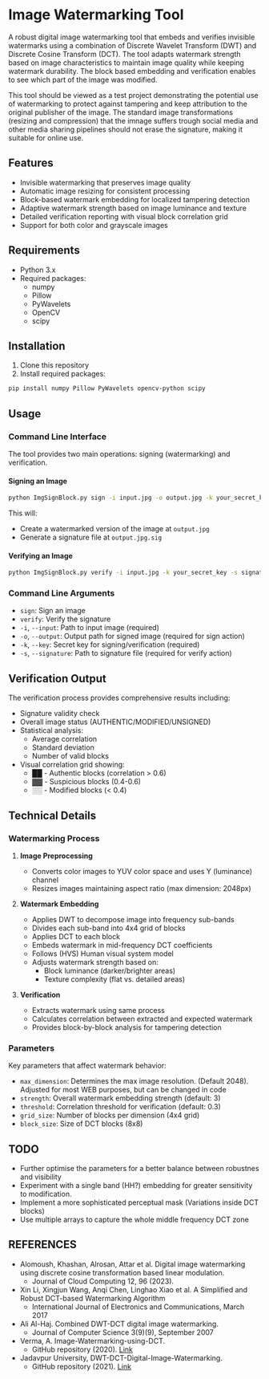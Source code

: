 # Image Watermarking Tool

A robust digital image watermarking tool that embeds and verifies invisible watermarks using a combination of Discrete Wavelet Transform (DWT) and Discrete Cosine Transform (DCT). The tool adapts watermark strength based on image characteristics to maintain image quality while keeping watermark durability. The block based embedding and verification enables to see which part of the image was modified.

This tool should be viewed as a test project demonstrating the potential use of watermarking to protect against tampering and keep attribution to the original publisher of the image.
The standard image transformations (resizing and compression) that the imnage suffers trough social media and other media sharing pipelines should not erase the signature, making it suitable for online use.

## Features

- Invisible watermarking that preserves image quality
- Automatic image resizing for consistent processing
- Block-based watermark embedding for localized tampering detection
- Adaptive watermark strength based on image luminance and texture
- Detailed verification reporting with visual block correlation grid
- Support for both color and grayscale images


## Requirements

- Python 3.x
- Required packages:
  - numpy
  - Pillow
  - PyWavelets
  - OpenCV
  - scipy

## Installation

1. Clone this repository
2. Install required packages:
```bash
pip install numpy Pillow PyWavelets opencv-python scipy
```

## Usage

### Command Line Interface

The tool provides two main operations: signing (watermarking) and verification.

#### Signing an Image

```bash
python ImgSignBlock.py sign -i input.jpg -o output.jpg -k your_secret_key
```

This will:
- Create a watermarked version of the image at `output.jpg`
- Generate a signature file at `output.jpg.sig`

#### Verifying an Image

```bash
python ImgSignBlock.py verify -i input.jpg -k your_secret_key -s signature.sig
```

### Command Line Arguments

- `sign`: Sign an image
- `verify`: Verify the signature
- `-i`, `--input`: Path to input image (required)
- `-o`, `--output`: Output path for signed image (required for sign action)
- `-k`, `--key`: Secret key for signing/verification (required)
- `-s`, `--signature`: Path to signature file (required for verify action)

## Verification Output

The verification process provides comprehensive results including:

- Signature validity check
- Overall image status (AUTHENTIC/MODIFIED/UNSIGNED)
- Statistical analysis:
  - Average correlation
  - Standard deviation
  - Number of valid blocks
- Visual correlation grid showing:
  - ██ - Authentic blocks (correlation > 0.6)
  - ▓▓ - Suspicious blocks (0.4-0.6)
  - ░░ - Modified blocks (< 0.4)

## Technical Details

### Watermarking Process

1. **Image Preprocessing**
   - Converts color images to YUV color space and uses Y (luminance) channel
   - Resizes images maintaining aspect ratio (max dimension: 2048px)

2. **Watermark Embedding**
   - Applies DWT to decompose image into frequency sub-bands
   - Divides each sub-band into 4x4 grid of blocks
   - Applies DCT to each block
   - Embeds watermark in mid-frequency DCT coefficients
   - Follows (HVS) Human visual system model
   - Adjusts watermark strength based on:
     - Block luminance (darker/brighter areas)
     - Texture complexity (flat vs. detailed areas)

3. **Verification**
   - Extracts watermark using same process
   - Calculates correlation between extracted and expected watermark
   - Provides block-by-block analysis for tampering detection

### Parameters

Key parameters that affect watermark behavior:
- `max_dimension`: Determines the max image resolution. (Default 2048). Adjusted for most WEB purposes, but can be changed in code
- `strength`: Overall watermark embedding strength (default: 3)
- `threshold`: Correlation threshold for verification (default: 0.3)
- `grid_size`: Number of blocks per dimension (4x4 grid)
- `block_size`: Size of DCT blocks (8x8)

## TODO
- Further optimise the parameters for a better balance between robustnes and visibility
- Experiment with a single band (HH?) embedding for greater sensitivity to modification.
- Implement a more sophisticated perceptual mask (Variations inside DCT blocks)
- Use multiple arrays to capture the whole middle frequency DCT zone

## REFERENCES

- Alomoush, Khashan, Alrosan, Attar et al. Digital image watermarking using discrete cosine transformation based linear modulation. 
  - Journal of Cloud Computing 12, 96 (2023).
- Xin Li, Xingjun Wang, Anqi Chen, Linghao Xiao et al. A Simplified and Robust DCT-based Watermarking Algorithm 
  - International Journal of Electronics and Communications, March 2017
- Ali Al-Haj. Combined DWT-DCT digital image watermarking. 
  - Journal of Computer Science 3(9)(9), September 2007
- Verma, A. Image-Watermarking-using-DCT. 
  - GitHub repository (2020). [Link](https://github.com/arooshiverma/Image-Watermarking-using-DCT)
- Jadavpur University, DWT-DCT-Digital-Image-Watermarking. 
  - GitHub repository (2021). [Link](https://github.com/diptamath/DWT-DCT-Digital-Image-Watermarking)


